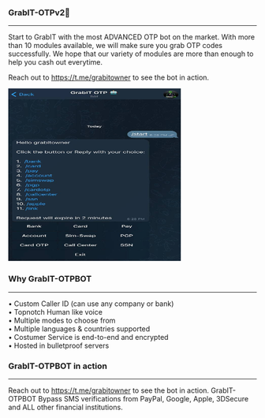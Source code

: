 ### GrabIT-OTPv2🤖
---

Start to GrabIT with the most ADVANCED OTP bot on the market. With more than 10 modules available, we will make sure you grab OTP codes successfully. We hope that our variety of modules are more than enough to help you cash out everytime.

Reach out to https://t.me/grabitowner to see the bot in action.

<img src="https://github.com/GrabITOTP/GrabIT-OTPv2/blob/main/grabit-otp.jpg" data-canonical-src="https://gyazo.com/eb5c5741b6a9a16c692170a41a49c858.png" width="350" height="350" />



### Why GrabIT-OTPBOT
---

• Custom Caller ID (can use any company or bank) <br>
• Topnotch Human like voice <br>
• Multiple modes to choose from <br>
• Multiple languages & countries supported <br>
• Costumer Service is end-to-end and encrypted <br>
• Hosted in bulletproof servers

### GrabIT-OTPBOT in action
---

Reach out to https://t.me/grabitowner to see the bot in action. GrabIT-OTPBOT Bypass SMS verifications from PayPal, Google, Apple, 3DSecure and ALL other financial institutions.
